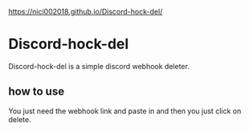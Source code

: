 https://nici002018.github.io/Discord-hock-del/

# Discord-hock-del
Discord-hock-del is a simple discord webhook deleter.

## how to use
You just need the webhook link and paste in and then you just click on delete.
